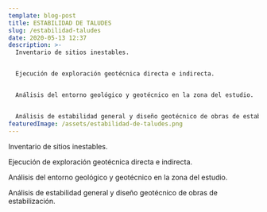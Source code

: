 ```yaml
---
template: blog-post
title: ESTABILIDAD DE TALUDES
slug: /estabilidad-taludes
date: 2020-05-13 12:37
description: >-
  Inventario de sitios inestables.


  Ejecución de exploración geotécnica directa e indirecta.


  Análisis del entorno geológico y geotécnico en la zona del estudio.


  Análisis de estabilidad general y diseño geotécnico de obras de estabilización.
featuredImage: /assets/estabilidad-de-taludes.png
---
```

Inventario de sitios inestables.

Ejecución de exploración geotécnica directa e indirecta.

Análisis del entorno geológico y geotécnico en la zona del estudio.

Análisis de estabilidad general y diseño geotécnico de obras de estabilización.